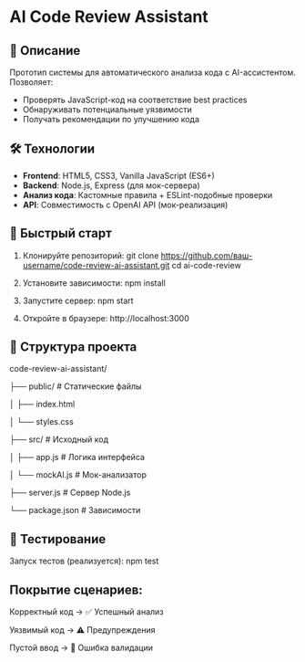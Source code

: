# AI Code Review Assistant


## 📝 Описание

Прототип системы для автоматического анализа кода с AI-ассистентом. Позволяет:
- Проверять JavaScript-код на соответствие best practices
- Обнаруживать потенциальные уязвимости
- Получать рекомендации по улучшению кода

## 🛠 Технологии

- **Frontend**: HTML5, CSS3, Vanilla JavaScript (ES6+)
- **Backend**: Node.js, Express (для мок-сервера)
- **Анализ кода**: Кастомные правила + ESLint-подобные проверки
- **API**: Совместимость с OpenAI API (мок-реализация)

## 🚀 Быстрый старт

1. Клонируйте репозиторий:
   git clone https://github.com/ваш-username/code-review-ai-assistant.git
   cd ai-code-review
2. Установите зависимости:
npm install

3. Запустите сервер:
npm start

4. Откройте в браузере:
http://localhost:3000


## 📂 Структура проекта

code-review-ai-assistant/

├── public/           # Статические файлы

│      ├── index.html

│      └── styles.css

├── src/                    # Исходный код

│      ├── app.js              # Логика интерфейса

│      └── mockAI.js           # Мок-анализатор

├── server.js               # Сервер Node.js

└── package.json            # Зависимости


## 🧪 Тестирование
Запуск тестов (реализуется):
npm test


## Покрытие сценариев:
Корректный код → ✅ Успешный анализ

Уязвимый код → ⚠️ Предупреждения

Пустой ввод → 🛑 Ошибка валидации
